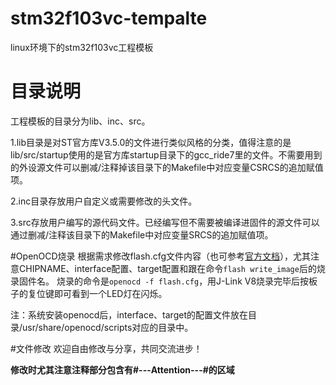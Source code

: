 # stm32f103vc-tempalte
linux环境下的stm32f103vc工程模板

# 目录说明
工程模板的目录分为lib、inc、src。

1.lib目录是对ST官方库V3.5.0的文件进行类似风格的分类，值得注意的是lib/src/startup使用的是官方库startup目录下的gcc_ride7里的文件。不需要用到的外设源文件可以删减/注释掉该目录下的Makefile中对应变量CSRCS的追加赋值项。

2.inc目录存放用户自定义或需要修改的头文件。

3.src存放用户编写的源代码文件。已经编写但不需要被编译进固件的源文件可以通过删减/注释该目录下的Makefile中对应变量SRCS的追加赋值项。

#OpenOCD烧录
根据需求修改flash.cfg文件内容（也可参考[官方文档](http://openocd.org/doc-release/pdf/openocd.pdf)），尤其注意CHIPNAME、interface配置、target配置和跟在命令```flash write_image```后的烧录固件名。
烧录的命令是```openocd -f flash.cfg```，用J-Link V8烧录完毕后按板子的复位键即可看到一个LED灯在闪烁。

注：系统安装openocd后，interface、target的配置文件放在目录/usr/share/openocd/scripts对应的目录中。

#文件修改
欢迎自由修改与分享，共同交流进步！

**修改时尤其注意注释部分包含有#---Attention---#的区域**
